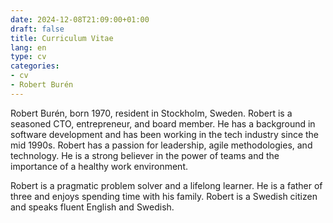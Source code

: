 ```yaml
---
date: 2024-12-08T21:09:00+01:00
draft: false
title: Curriculum Vitae
lang: en
type: cv
categories:
- cv
- Robert Burén
---
```


Robert Burén, born 1970, resident in Stockholm, Sweden. Robert is a seasoned CTO, entrepreneur, and board member. He has a background in software development and has been working in the tech industry since the mid 1990s. Robert has a passion for leadership, agile methodologies, and technology. He is a strong believer in the power of teams and the importance of a healthy work environment.

Robert is a pragmatic problem solver and a lifelong learner. He is a father of three and enjoys spending time with his family. Robert is a Swedish citizen and speaks fluent English and Swedish.
